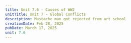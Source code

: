 ```yaml
---
title: Unit 7.6 - Causes of WW2
unitTitle: Unit 7 - Global Conflicts
description: Mustache man got rejected from art school
creationDate: Feb 28, 2025
pubDate: March 17, 2025
unit: 7.6
---
```


